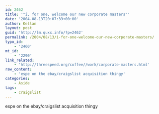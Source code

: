 ```yaml
---
id: 2462
title: '"i, for one, welcome our new corporate masters"'
date: '2004-08-13T20:07:33+00:00'
author: Kellan
layout: post
guid: 'http://lm.quxx.info/?p=2462'
permalink: /2004/08/13/i-for-one-welcome-our-new-corporate-masters/
typo_id:
    - '2460'
mt_id:
    - '2290'
link_related:
    - 'http://threespeed.org/coffee//work/corporate-masters.html'
raw_content:
    - 'espe on the ebay/craigslist acquisition thingy'
categories:
    - Aside
tags:
    - craigslist
---
```


espe on the ebay/craigslist acquisition thingy
